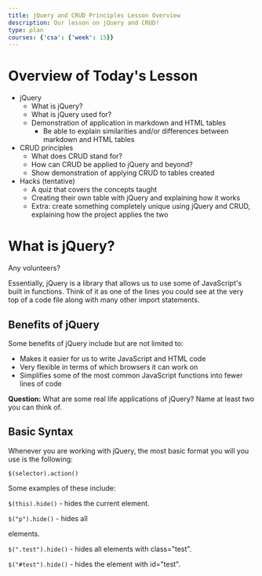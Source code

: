```yaml
---
title: jQuery and CRUD Principles Lesson Overview
description: Our lesson on jQuery and CRUD!
type: plan
courses: {'csa': {'week': 15}}
---
```


# Overview of Today's Lesson

- jQuery
    - What is jQuery?
    - What is jQuery used for?
    - Demonstration of application in markdown and HTML tables
        - Be able to explain similarities and/or differences between markdown and HTML tables
- CRUD principles
    - What does CRUD stand for?
    - How can CRUD be applied to jQuery and beyond?
    - Show demonstration of applying CRUD to tables created
- Hacks (tentative)
    - A quiz that covers the concepts taught 
    - Creating their own table with jQuery and explaining how it works
    - Extra: create something completely unique using jQuery and CRUD, explaining how the project applies the two

# What is jQuery?

Any volunteers?

Essentially, jQuery is a library that allows us to use some of JavaScript's built in functions. Think of it as one of the lines you could see at the very top of a code file along with many other import statements. 

## Benefits of jQuery

Some benefits of jQuery include but are not limited to:

- Makes it easier for us to write JavaScript and HTML code
- Very flexible in terms of which browsers it can work on
- Simplifies some of the most common JavaScript functions into fewer lines of code

**Question:** What are some real life applications of jQuery? Name at least two you can think of. 

## Basic Syntax

Whenever you are working with jQuery, the most basic format you will you use is the following:

```$(selector).action()```

Some examples of these include:

```$(this).hide()``` - hides the current element.


```$("p").hide()``` - hides all <p> elements.


```$(".test").hide()``` - hides all elements with class="test".


```$("#test").hide()``` - hides the element with id="test".

